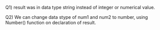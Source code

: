 Q1) result was in data type string instead of integer or numerical value.

Q2) We can change data stype of num1 and num2 to number, using Number() function on declaration of result.